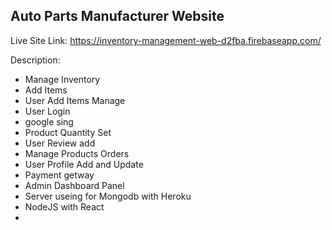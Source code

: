## Auto Parts Manufacturer Website ##

Live Site Link: https://inventory-management-web-d2fba.firebaseapp.com/

Description:

- Manage Inventory
- Add Items
- User Add Items Manage
- User Login
- google sing
- Product Quantity Set
- User Review add
- Manage Products Orders
- User Profile Add and Update
- Payment getway
- Admin Dashboard Panel
- Server useing for Mongodb with Heroku
- NodeJS with React
- 